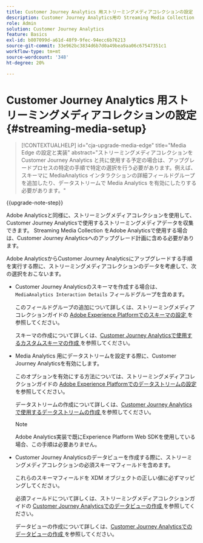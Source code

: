 ```yaml
---
title: Customer Journey Analytics 用ストリーミングメディアコレクションの設定
description: Customer Journey Analytics用の Streaming Media Collection の設定方法について説明します
role: Admin
solution: Customer Journey Analytics
feature: Basics
exl-id: b807099d-a61d-48f9-9fec-94ecc6b76213
source-git-commit: 33e962bc3834d6b7d0a49bea9aa06c67547351c1
workflow-type: tm+mt
source-wordcount: '348'
ht-degree: 20%

---
```


# Customer Journey Analytics 用ストリーミングメディアコレクションの設定 {#streaming-media-setup}

<!-- markdownlint-disable MD034 -->

>[!CONTEXTUALHELP]
>id="cja-upgrade-media-edge"
>title="Media Edge の設定と実装"
>abstract="ストリーミングメディアコレクションを Customer Journey Analytics と共に使用する予定の場合は、アップグレードプロセスの特定の手順で特定の選択を行う必要があります。例えば、スキーマに MediaAnalytics インタラクションの詳細フィールドグループを追加したり、データストリームで Media Analytics を有効にしたりする必要があります。"

<!-- markdownlint-enable MD034 -->

{{upgrade-note-step}}

Adobe Analyticsと同様に、ストリーミングメディアコレクションを使用して、Customer Journey Analyticsで使用するストリーミングメディアデータを収集できます。 Streaming Media Collection をAdobe Analyticsで使用する場合は、Customer Journey Analyticsへのアップグレード計画に含める必要があります。

Adobe AnalyticsからCustomer Journey Analyticsにアップグレードする手順を実行する際に、ストリーミングメディアコレクションのデータを考慮して、次の選択をおこないます。

* Customer Journey Analyticsのスキーマを作成する場合は、`MediaAnalytics Interaction Details` フィールドグループを含めます。

  このフィールドグループの追加について詳しくは、ストリーミングメディアコレクションガイドの [Adobe Experience Platformでのスキーマの設定 ](https://experienceleague.adobe.com/en/docs/media-analytics/using/implementation/edge-recommended/media-edge-sdk/implementation-edge#set-up-the-schema-in-adobe-experience-platform) を参照してください。

  スキーマの作成について詳しくは、[Customer Journey Analyticsで使用するカスタムスキーマの作成 ](/help/getting-started/cja-upgrade/cja-upgrade-schema-create.md) を参照してください。

* Media Analytics 用にデータストリームを設定する際に、Customer Journey Analyticsを有効にします。

  このオプションを有効にする方法については、ストリーミングメディアコレクションガイドの [Adobe Experience Platformでのデータストリームの設定 ](https://experienceleague.adobe.com/en/docs/media-analytics/using/implementation/edge-recommended/media-edge-sdk/implementation-edge#configure-a-datastream-in-adobe-experience-platform) を参照してください。

  データストリームの作成について詳しくは、[Customer Journey Analyticsで使用するデータストリームの作成 ](/help/getting-started/cja-upgrade/cja-upgrade-datastream.md) を参照してください。

  >[!NOTE]
  >
  >Adobe Analytics実装で既にExperience Platform Web SDKを使用している場合、この手順は必要ありません。

* Customer Journey Analyticsのデータビューを作成する際に、ストリーミングメディアコレクションの必須スキーマフィールドを含めます。

  これらのスキーマフィールドを XDM オブジェクトの正しい値に必ずマッピングしてください。

  必須フィールドについて詳しくは、ストリーミングメディアコレクションガイドの [Customer Journey Analyticsでのデータビューの作成 ](/help/getting-started/cja-upgrade/cja-upgrade-dataview.md) を参照してください。

  データビューの作成について詳しくは、[Customer Journey Analyticsでのデータビューの作成 ](/help/getting-started/cja-upgrade/cja-upgrade-dataview.md) を参照してください。

<!--

------------------

The steps for implementing the Streaming Media Collection in Customer Journey Analytics differ depending on your current Streaming Media Collection implementation in Adobe Analytics. 

Streaming Media Collection can be implemented in Adobe Analytics in either of the following ways:

* [Edge Network implementations for the Streaming Media Collection](#edge-network-implementations)

* [Adobe Analytics-only implementations for the Streaming Media Collection](#adobe-analytics-only-implementations)

For more information about the differences between these implementation methods, see [Implement the Streaming Media Collection](https://experienceleague.adobe.com/en/docs/media-analytics/using/implementation/overview) in the Streaming Media Collection Guide.

## Edge Network implementations for the Streaming Media Collection

If the Streaming Media Collection is [implemented using the Edge Network in your Adobe Analytics implementation](https://experienceleague.adobe.com/en/docs/media-analytics/using/implementation/overview#edge-implementation-methods), this means that some steps that are required to upgrade the Streaming Media Collection to Customer Journey Analytics have already been completed as part of your Adobe Analytics implementation. Following are the completed steps:

* [Set up the schema in Adobe Experience Platform](https://experienceleague.adobe.com/en/docs/media-analytics/using/implementation/edge-recommended/media-edge-sdk/implementation-edge#set-up-the-schema-in-adobe-experience-platform)

* [Create a dataset in Adobe Experience Platform](https://experienceleague.adobe.com/en/docs/media-analytics/using/implementation/edge-recommended/media-edge-sdk/implementation-edge#create-a-dataset-in-adobe-experience-platform)

* [Configure a datastream in Adobe Experience Platform](https://experienceleague.adobe.com/en/docs/media-analytics/using/implementation/edge-recommended/media-edge-sdk/implementation-edge#configure-a-datastream-in-adobe-experience-platform)

The following additional steps need to be completed as part of the upgrade to Customer Journey Analytics:

>[!NOTE]
>
>As you complete the Customer Journey Analytics upgrade steps, make sure you use the schema, dataset, and datastream from your Streaming Media Collection implementation in Adobe Analytics.

* [Create a connection in Customer Journey Analytics](/help/getting-started/cja-upgrade/cja-upgrade-connection.md)

* [Create a data view in Customer Journey Analytics](/help/getting-started/cja-upgrade/cja-upgrade-dataview.md)


## Adobe Analytics-only implementations for the Streaming Media Collection

If the Streaming Media Collection is [implemented using an Adobe Analytics-only implementation in your Adobe Analytics environment](https://experienceleague.adobe.com/en/docs/media-analytics/using/implementation/overview#adobe-analytics-only-implementation-methods), this means that Streaming Media data is not yet going to Edge Network. 

As you create the schema, dataset, datastream, connection, and data view as part of your upgrade from Adobe Analytics to Customer Journey Analytics, make the following selections to account for Streaming Media Collection data:

* When creating the schema for Customer Journey Analytics, include the `MediaAnalytics Interaction Details` field group.

  For more information about adding this field group, see [Set up the schema in Adobe Experience Platform](https://experienceleague.adobe.com/en/docs/media-analytics/using/implementation/edge-recommended/media-edge-sdk/implementation-edge#set-up-the-schema-in-adobe-experience-platform) in the Streaming Media Collection Guide.

  For information about creating the schema, see [Create a custom schema to use with Customer Journey Analytics](/help/getting-started/cja-upgrade/cja-upgrade-schema-create.md).

* When configuring the datastream for Customer Journey Analytics, enable Media Analytics. 

  For more information about enabling this option, see [Configure a datastream in Adobe Experience Platform](https://experienceleague.adobe.com/en/docs/media-analytics/using/implementation/edge-recommended/media-edge-sdk/implementation-edge#configure-a-datastream-in-adobe-experience-platform) in the Streaming Media Collection Guide.

  For information about creating the datastream, see [Create a datastream to use with Customer Journey Analytics](/help/getting-started/cja-upgrade/cja-upgrade-datastream.md).

* When creating a data view for Customer Journey Analytics, include the required schema fields for the Streaming Media Collection.

  Make sure you map these schema fieldds to the correct values in the XDM object.

  For more information about the required fields, see [Create a data view in Customer Journey Analytics](/help/getting-started/cja-upgrade/cja-upgrade-dataview.md) in the Streaming Media Collection Guide.

  For information about creating the data view, see [Create a data view in Customer Journey Analytics](/help/getting-started/cja-upgrade/cja-upgrade-dataview.md).

  -->
